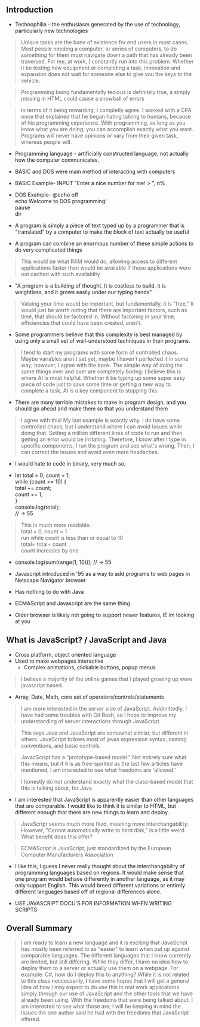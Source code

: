  ## Introduction ##

* Technophilia - the enthusiasm generated by the use of technology, particularly new technologies

> Unique tasks are the bane of existence for end users in most cases. Most people needing a computer, or series of computers, to do something for them must navigate down a path that has already been traversed. For me, at work, I constantly run into this problem. Whether it be testing new equipment or completing a task, innovation and expansion does not wait for someone else to give you the keys to the vehicle.

> Programming being fundamentally tedious is definitely true, a simply missing </xyz> in HTML could cause a snowball of errors

> In terms of it being rewarding, I completly agree. I worked with a CPA once that explained that he began hating talking to humans, because of his programming experience. With programming, as long as you know what you are doing, you can accomplish exactly what you want. Programs will never have opinions or vary from their given task, whereas people will.

* Programming language - artificially constructed language, not actually how the computer communicates.

* BASIC and DOS were main method of interacting with computers
 * BASIC Example- INPUT "Enter a nice number for me! > ", n%
 * DOS Example- @echo off  
   echo Welcome to DOS programming!  
   pause  
   dir
* A program is simply a piece of text typed up by a programmer that is "translated" by a computer to make the block of text actually be useful

* A program can combine an enormous number of these simple actions to do very complicated things
> This would be what RAM would do, allowing access to different applications faster than would be available if those applications were not cached with such availablity

* "A program is a building of thought. It is costless to build, it is weightless, and it grows easily under our typing hands"
> Valuing your time would be important, but fundamentally, it is "free." It would just be worth noting that there are important factors, such as time, that should be factored in. Without factoring in your time, efficiencies that could have been created, aren't.

* Some programmers believe that this complexity is best managed by using only a small set of well-understood techniques in their programs.
> I tend to start my programs with some form of controlled chaos. Maybe variables aren't set yet, maybe I haven't perfected it in some way; however, I agree with the book. The simple way of doing the same things over and over are completely boring. I believe this is where AI is most helpful. Whether it be typing up some super easy piece of code just to save some time or getting a new way to complete a task, AI is a key component to stopping this.

* There are many terrible mistakes to make in program design, and you should go ahead and make them so that you understand them
> I agree with this! My last example is exactly why. I do have some controlled chaos, but I understand where I can avoid issues while doing that. Setting a million different lines of code to run and then getting an error would be irritating. Therefore, I know after I type in specific components, I run the program and see what's wrong. Then, I can correct the issues and avoid even more headaches.

* I would hate to code in binary, very much so.

* let total = 0, count = 1;  
while (count <= 10) {  
  total += count;  
  count += 1;  
}  
console.log(total);  
// → 55  

> This is much more readable.  
> total = 0, count = 1  
> run while count is less than or equal to 10  
> total= total+ count  
> count increases by one  

* console.log(sum(range(1, 10)));
// → 55

* Javascript introduced in '95 as a way to add programs to web pages in Netscape Navigator browser

* Has nothing to do with Java

* ECMAScript and Javascript are the same thing

* Older browser is likely not going to support newer features, IE im looking at you

## What is JavaScript? / JavaScript and Java ##
* Cross platform, object oriented language
* Used to make webpages interactive
  * Complex animations, clickable buttons, popup menus
> I believe a majority of the online games that I played growing up were javascript based.

* Array, Date, Math, core set of operators/controls/statements

> I am more interested in the server side of JavaScript. Addmittedly, I have had some troubles with Git Bash, so I hope to improve my understanding of server interactions through JavaScript.

> This says Java and JavaScript are somewhat similar, but different in others. JavaScript follows most of javas expression syntax, naming conventions, and basic controls.

> JavacScript has a "prototype-based model." Not entirely sure what this means, but if it is as free-spirited as the last few articles have mentioned, I am interested to see what freedoms are 'allowed.'

> I honestly do not understand exactly what the class-based model that this is talking about, for Java.
 * I am interested that JavaScript is apparently easier than other languages that are comparable. I would like to think it is similar to HTML, but different enough that there are new things to learn and deploy.

> JavaScript seems much more fluid, meaning more interchangability. However, "Cannot automatically write to hard disk," is a little weird. What benefit does this offer?

> ECMAScript is JavaScript, just standardized by the European Computer Manufacturers Association
* I like this, I guess I never really thought about the interchangability of programming languages based on regions. It would make sense that one program would behave differently in another language, as it may only support English. This would breed different variations or entirely different languages based off of regional differences alone.

* USE JAVASCRIPT DOCU'S FOR INFORMATION WHEN WRITING SCRIPTS

## Overall Summary ##
> I am ready to learn a new language and it is exciting that JavaScript has mostly been referred to as "easier" to learn when put up against comparable languages.
> The different languages that I know currently are limited, but still differing. While they differ, I have no idea how to deploy them to a server or actually use them on a webpage.
> For example: C#, how do I deploy this to anything? While it is not related to this class neccessarily, I have some hopes that I will get a general idea of how I may expect to do use this in real work applications
> simply through our use of JavaScript and the other tools that we have already been using. With the freedoms that were being talked about, I am interested to see what those are; I will be keeping in mind the issues
> the one author said he had with the freedoms that JavaScript offered.
